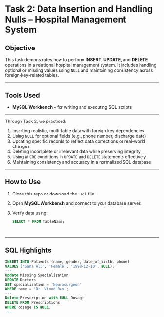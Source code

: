 # Task 2: Data Insertion and Handling Nulls – Hospital Management System

##  Objective
This task demonstrates how to perform **INSERT**, **UPDATE**, and **DELETE** operations in a relational hospital management system. It includes handling optional or missing values using `NULL` and maintaining consistency across foreign-key-related tables.

---

##  Tools Used

- **MySQL Workbench** – for writing and executing SQL scripts  

---

Through Task 2, we practiced:

1. Inserting realistic, multi-table data with foreign key dependencies  
2. Using `NULL` for optional fields (e.g., phone number, discharge date)  
3. Updating specific records to reflect data corrections or real-world changes  
4. Deleting incomplete or irrelevant data while preserving integrity  
5. Using `WHERE` conditions in `UPDATE` and `DELETE` statements effectively  
6. Maintaining consistency and accuracy in a normalized SQL database  

---
##  How to Use
1. Clone this repo or download the `.sql` file.  
2. Open **MySQL Workbench** and connect to your database server.  
3. Verify data using:

   ```sql
   SELECT * FROM TableName;

                           

---

##  SQL Highlights

```sql
INSERT INTO Patients (name, gender, date_of_birth, phone)
VALUES ('Sana Ali', 'Female', '1998-12-10', NULL);
---
Update Missing Specialization
UPDATE Doctors
SET specialization = 'Neurosurgeon'
WHERE name = 'Dr. Vinod Rao';
---
Delete Prescription with NULL Dosage
DELETE FROM Prescriptions
WHERE dosage IS NULL;
---



